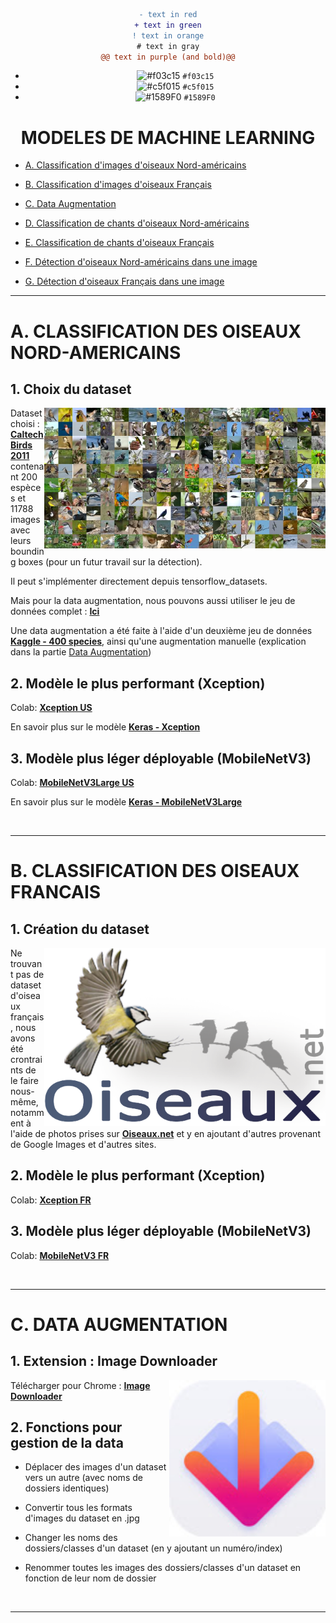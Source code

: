 <div align="center">

  ```diff
- text in red
+ text in green
! text in orange
# text in gray
@@ text in purple (and bold)@@
```
  
- ![#f03c15](https://via.placeholder.com/15/f03c15/000000?text=+) `#f03c15`
- ![#c5f015](https://via.placeholder.com/15/c5f015/000000?text=+) `#c5f015`
- ![#1589F0](https://via.placeholder.com/15/1589F0/000000?text=+) `#1589F0`
  
# MODELES DE MACHINE LEARNING

</div>

- [A. Classification d'images d'oiseaux Nord-américains](#ClassImgUS)

- [B. Classification d'images d'oiseaux Français](#ClassimgFR)

- [C. Data Augmentation](#DataAug)

- [D. Classification de chants d'oiseaux Nord-américains](#ClassSonUS)

- [E. Classification de chants d'oiseaux Français](#ClassSonFR)

- [F. Détection d'oiseaux Nord-américains dans une image](#DetectUS)

- [G. Détection d'oiseaux Français dans une image ](#DetectFR)

***

# A. CLASSIFICATION DES OISEAUX NORD-AMERICAINS <a id="ClassImgUS"></a>

## 1. Choix du dataset

<img align="right" src="/img/caltech.jpeg" width=450>

Dataset choisi : [**Caltech Birds 2011**](https://www.tensorflow.org/datasets/catalog/caltech_birds2011)
contenant 200 espèces et 11788 images avec leurs bounding boxes (pour un futur travail sur la détection).

Il peut s'implémenter directement depuis tensorflow_datasets.

Mais pour la data augmentation, nous pouvons aussi utiliser le jeu de données complet : [**Ici**](https://data.caltech.edu/records/20098)

Une data augmentation a été faite à l'aide d'un deuxième jeu de données [**Kaggle - 400 species**](https://www.kaggle.com/datasets/gpiosenka/100-bird-species), ainsi qu'une augmentation manuelle (explication dans la partie [Data Augmentation](#DataAug))

## 2. Modèle le plus performant (Xception)

Colab: [**Xception US**](https://colab.research.google.com/drive/10Eqvw4c016xSLJZQ6nnrrRPUHYOdba9O#scrollTo=4QZV8XJ2Yn_E)

En savoir plus sur le modèle [**Keras - Xception**](https://keras.io/api/applications/xception/)

## 3. Modèle plus léger déployable (MobileNetV3)

Colab: [**MobileNetV3Large US**]()

En savoir plus sur le modèle [**Keras - MobileNetV3Large**](https://keras.io/api/applications/mobilenet/#mobilenetv3large-function)

<br clear="right"/>

***

# B. CLASSIFICATION DES OISEAUX FRANCAIS <a id="ClassImgFR"></a>

## 1. Création du dataset

<img align="right" src="/img/oiseauxnet.png" width=450>

Ne trouvant pas de dataset d'oiseaux français, nous avons été crontraints de le faire nous-même, notamment à l'aide de photos prises sur [**Oiseaux.net**](https://www.oiseaux.net/) et y en ajoutant d'autres provenant de Google Images et d'autres sites.

## 2. Modèle le plus performant (Xception)

Colab: [**Xception FR**]()

## 3. Modèle plus léger déployable (MobileNetV3)

Colab: [**MobileNetV3 FR**]()

<br clear="right"/>

***

# C. DATA AUGMENTATION <a id="DataAug"></a>

## 1. Extension : Image Downloader

<img align="right" src="/img/LogoIMGDL.jpg" width=250>

Télécharger pour Chrome : [**Image Downloader**](https://chrome.google.com/webstore/detail/image-downloader/kdbfjpagopjjaiofmgodphiklmjhcnok?hl=fr)


## 2. Fonctions pour gestion de la data

- Déplacer des images d'un dataset vers un autre (avec noms de dossiers identiques)

- Convertir tous les formats d'images du dataset en .jpg

- Changer les noms des dossiers/classes d'un dataset (en y ajoutant un numéro/index)

- Renommer toutes les images des dossiers/classes d'un dataset en fonction de leur nom de dossier



<br clear="right"/>

***


